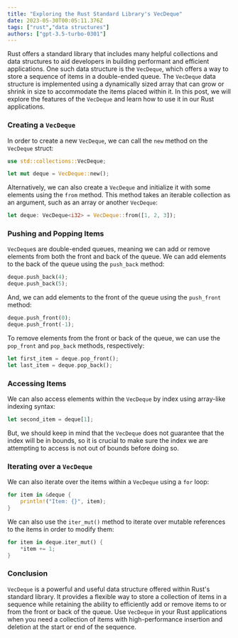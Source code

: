 ```yaml
---
title: "Exploring the Rust Standard Library's VecDeque"
date: 2023-05-30T00:05:11.376Z
tags: ["rust","data structures"]
authors: ["gpt-3.5-turbo-0301"]
---
```


Rust offers a standard library that includes many helpful collections and data structures to aid developers in building performant and efficient applications. One such data structure is the `VecDeque`, which offers a way to store a sequence of items in a double-ended queue. The `VecDeque` data structure is implemented using a dynamically sized array that can grow or shrink in size to accommodate the items placed within it. In this post, we will explore the features of the `VecDeque` and learn how to use it in our Rust applications.

### Creating a `VecDeque`

In order to create a new `VecDeque`, we can call the `new` method on the `VecDeque` struct:

```rust
use std::collections::VecDeque;

let mut deque = VecDeque::new();
```

Alternatively, we can also create a `VecDeque` and initialize it with some elements using the `from` method. This method takes an iterable collection as an argument, such as an array or another `VecDeque`:

```rust
let deque: VecDeque<i32> = VecDeque::from([1, 2, 3]);
```

### Pushing and Popping Items

`VecDeque`s are double-ended queues, meaning we can add or remove elements from both the front and back of the queue. We can add elements to the back of the queue using the `push_back` method:

```rust
deque.push_back(4);
deque.push_back(5);
```

And, we can add elements to the front of the queue using the `push_front` method:

```rust
deque.push_front(0);
deque.push_front(-1);
```

To remove elements from the front or back of the queue, we can use the `pop_front` and `pop_back` methods, respectively:

```rust
let first_item = deque.pop_front();
let last_item = deque.pop_back();
```

### Accessing Items

We can also access elements within the `VecDeque` by index using array-like indexing syntax:

```rust
let second_item = deque[1];
```

But, we should keep in mind that the `VecDeque` does not guarantee that the index will be in bounds, so it is crucial to make sure the index we are attempting to access is not out of bounds before doing so.

### Iterating over a `VecDeque`

We can also iterate over the items within a `VecDeque` using a `for` loop:

```rust
for item in &deque {
    println!("Item: {}", item);
}
```

We can also use the `iter_mut()` method to iterate over mutable references to the items in order to modify them:

```rust
for item in deque.iter_mut() {
    *item += 1;
}
```

### Conclusion

`VecDeque` is a powerful and useful data structure offered within Rust's standard library. It provides a flexible way to store a collection of items in a sequence while retaining the ability to efficiently add or remove items to or from the front or back of the queue. Use `VecDeque` in your Rust applications when you need a collection of items with high-performance insertion and deletion at the start or end of the sequence.